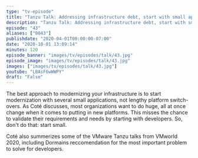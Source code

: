 ```yaml
---
type: "tv-episode"
title: "Tanzu Talk: Addressing infrastructure debt, start with small apps"
description: "Tanzu Talk: Addressing infrastructure debt, start with small apps"
episode: "43"
aliases: ["0043"]
publishdate: "2020-04-01T00:00:00-07:00"
date: "2020-10-01 13:09:14"
minutes: 120
episode_banner: "images/tv/episodes/talk/43.jpg"
episode_image: "images/tv/episodes/talk/43.jpg"
images: ["images/tv/episodes/talk/43.jpg"]
youtube: "LBAsF6wWWPY"
draft: "False"
---
```


The best approach to modernizing your infrastructure is to start modernization with several small applications, not lengthy platform switch-overs. As Coté discusses, most organizations want to do huge, all at once change when it comes to putting in new platforms. This misses the chance to validate their requirements and needs by starting with developers. So, don't do that: start small.

Coté also summerizes some of the VMware Tanzu talks from VMworld 2020, including Dormains reccomendation for the most important problem to solve for developers.
